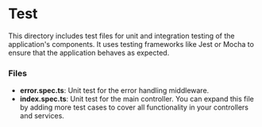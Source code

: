 # Test

This directory includes test files for unit and integration testing of the application's components. It uses testing frameworks like Jest or Mocha to ensure that the application behaves as expected.

### Files

- **error.spec.ts**: Unit test for the error handling middleware.
- **index.spec.ts**: Unit test for the main controller. You can expand this file by adding more test cases to cover all functionality in your controllers and services.
